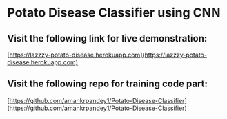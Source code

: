 # Potato Disease Classifier using CNN
## Visit the following link for live demonstration: 
[https://lazzzy-potato-disease.herokuapp.com](https://lazzzy-potato-disease.herokuapp.com)

## Visit the following repo for training code part:

[https://github.com/amankrpandey1/Potato-Disease-Classifier](https://github.com/amankrpandey1/Potato-Disease-Classifier)
